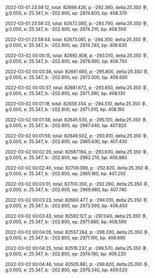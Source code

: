 2022-03-01 23:59:12, total: 82699.426, p: -292.360, delta:25.350 手, g:0.000, e: 25.347, b: -202.800, ep: 2974.600, bp: 408.370

2022-03-01 23:59:33, total: 82672.085, p: -293.790, delta:25.350 手, g:0.000, e: 25.347, b: -202.800, ep: 2974.210, bp: 408.500

2022-03-01 23:59:54, total: 82673.061, p: -294.300, delta:25.350 手, g:0.000, e: 25.347, b: -202.800, ep: 2974.740, bp: 408.630

2022-03-02 00:00:15, total: 82692.808, p: -293.010, delta:25.350 手, g:0.000, e: 25.347, b: -202.800, ep: 2976.990, bp: 408.750

2022-03-02 00:00:36, total: 82661.665, p: -295.800, delta:25.350 手, g:0.000, e: 25.347, b: -202.800, ep: 2973.000, bp: 408.600

2022-03-02 00:00:57, total: 82681.672, p: -293.650, delta:25.350 手, g:0.000, e: 25.347, b: -202.800, ep: 2971.390, bp: 408.130

2022-03-02 00:01:18, total: 82658.334, p: -294.510, delta:25.350 手, g:0.000, e: 25.347, b: -202.800, ep: 2971.010, bp: 408.190

2022-03-02 00:01:38, total: 82645.530, p: -295.120, delta:25.350 手, g:0.000, e: 25.347, b: -202.800, ep: 2967.440, bp: 407.820

2022-03-02 00:01:59, total: 82649.502, p: -293.810, delta:25.350 手, g:0.000, e: 25.347, b: -202.800, ep: 2965.630, bp: 407.430

2022-03-02 00:02:20, total: 82687.194, p: -293.630, delta:25.350 手, g:0.000, e: 25.347, b: -202.800, ep: 2962.210, bp: 406.980

2022-03-02 00:02:40, total: 82706.089, p: -292.820, delta:25.350 手, g:0.000, e: 25.347, b: -202.800, ep: 2965.180, bp: 407.250

2022-03-02 00:03:01, total: 82700.350, p: -292.260, delta:25.350 手, g:0.000, e: 25.347, b: -202.800, ep: 2969.660, bp: 407.740

2022-03-02 00:03:23, total: 82660.477, p: -294.010, delta:25.350 手, g:0.000, e: 25.347, b: -202.800, ep: 2973.590, bp: 408.450

2022-03-02 00:03:43, total: 82582.127, p: -297.040, delta:25.350 手, g:0.000, e: 25.347, b: -202.800, ep: 2971.680, bp: 408.590

2022-03-02 00:04:05, total: 82557.284, p: -298.330, delta:25.350 手, g:0.000, e: 25.347, b: -202.800, ep: 2971.190, bp: 408.690

2022-03-02 00:04:25, total: 82518.237, p: -299.570, delta:25.350 手, g:0.000, e: 25.347, b: -202.800, ep: 2974.190, bp: 409.220

2022-03-02 00:04:46, total: 82505.881, p: -299.820, delta:25.350 手, g:0.000, e: 25.347, b: -202.800, ep: 2976.340, bp: 409.520
